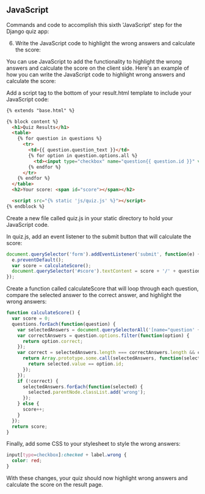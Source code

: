 ## JavaScript 

Commands and code to accomplish this sixth 'JavaScript' step for the Django quiz app:

6. Write the JavaScript code to highlight the wrong answers and calculate the score:

You can use JavaScript to add the functionality to highlight the wrong answers and calculate the score on the client side.
Here's an example of how you can write the JavaScript code to highlight wrong answers and calculate the score:

Add a script tag to the bottom of your result.html template to include your JavaScript code:

```html
{% extends "base.html" %}

{% block content %}
  <h1>Quiz Results</h1>
  <table>
    {% for question in questions %}
      <tr>
        <td>{{ question.question_text }}</td>
        {% for option in question.options.all %}
          <td><input type="checkbox" name="question{{ question.id }}" value="{{ option.id }}" {% if option.selected %}checked{% endif %} disabled>{{ option.option_text }}</td>
        {% endfor %}
      </tr>
    {% endfor %}
  </table>
  <h2>Your score: <span id="score"></span></h2>

  <script src="{% static 'js/quiz.js' %}"></script>
{% endblock %}
```

Create a new file called quiz.js in your static directory to hold your JavaScript code.

In quiz.js, add an event listener to the submit button that will calculate the score:

```javascript
document.querySelector('form').addEventListener('submit', function(e) {
  e.preventDefault();
  var score = calculateScore();
  document.querySelector('#score').textContent = score + '/' + questions.length;
});
```

Create a function called calculateScore that will loop through each question, compare the selected answer to the correct answer, and highlight the wrong answers:

```javascript
function calculateScore() {
  var score = 0;
  questions.forEach(function(question) {
    var selectedAnswers = document.querySelectorAll('[name="question' + question.id + '"]:checked');
    var correctAnswers = question.options.filter(function(option) {
      return option.correct;
    });
    var correct = selectedAnswers.length === correctAnswers.length && correctAnswers.every(function(option) {
      return Array.prototype.some.call(selectedAnswers, function(selected) {
        return selected.value == option.id;
      });
    });
    if (!correct) {
      selectedAnswers.forEach(function(selected) {
        selected.parentNode.classList.add('wrong');
      });
    } else {
      score++;
    }
  });
  return score;
}
```

Finally, add some CSS to your stylesheet to style the wrong answers:

```css
input[type=checkbox]:checked + label.wrong {
  color: red;
}
```

With these changes, your quiz should now highlight wrong answers and calculate the score on the result page.
